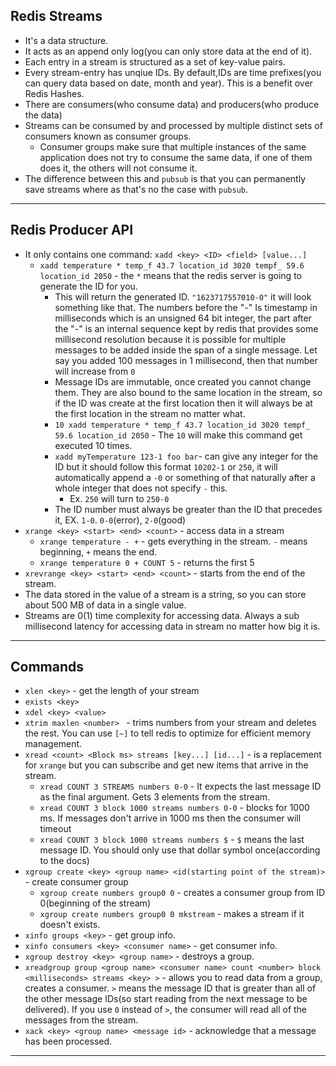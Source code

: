 ## Redis Streams
- It's a data structure.
- It acts as an append only log(you can only store data at the end of it).
- Each entry in a stream is structured as a set of key-value pairs.
- Every stream-entry has unqiue IDs. By default,IDs are time prefixes(you can query data based on date, month and year). This is a benefit over Redis Hashes. 
- There are consumers(who consume data) and producers(who produce the data)
- Streams can be consumed by and processed by multiple distinct sets of consumers known as consumer groups.
  - Consumer groups make sure that multiple instances of the same application does not try to consume the same data, if one of them does it, the others will not consume it.
- The difference between this and `pubsub` is that you can permanently save streams where as that's no the case with `pubsub`.
---

## Redis Producer API
- It only contains one command: `xadd <key> <ID> <field> [value...]`
  - `xadd temperature * temp_f 43.7 location_id 3020 tempf_ 59.6 location_id 2050` - the `*` means that the redis server is going to generate the ID for you.
    - This will return the generated ID. `"1623717557010-0"` it will look something like that. The numbers before the "-" Is timestamp in milliseconds which is an unsigned 64 bit integer, the part after the "-" is an internal sequence kept by redis that provides some millisecond resolution because it is possible for multiple messages to be added inside the span of a single message. Let say you added 100 messages in 1 millisecond, then that number will increase from `0`
    - Message IDs are immutable, once created you cannot change them. They are also bound to the same location in the stream, so if the ID was create at the first location then it will always be at the first location in the stream no matter what.
    - `10 xadd temperature * temp_f 43.7 location_id 3020 tempf_ 59.6 location_id 2050` - The `10` will make this command get executed 10 times.
    - `xadd myTemperature 123-1 foo bar`- can give any integer for the ID but it should follow this format `10202-1` or `250`, it will automatically append a `-0` or something of that naturally after a whole integer that does not specify `-` this.
      - Ex. `250` will turn to `250-0`
    - The ID number must always be greater than the ID that precedes it, EX. `1-0`. `0-0`(error), `2-0`(good)
- `xrange <key> <start> <end> <count>` - access data in a stream
  - `xrange temperature - +` - gets everything in the stream. `-` means beginning, `+` means the end.
  - `xrange temperature 0 + COUNT 5` - returns the first 5
- `xrevrange <key> <start> <end> <count>` - starts from the end of the stream.
- The data stored in the value of a stream is a string, so you can store about 500 MB of data in a single value.
- Streams are 0(1) time complexity for accessing data. Always a sub millisecond latency for accessing data in stream no matter how big it is.
---

## Commands
- `xlen <key>` - get the length of your stream
- `exists <key>`
- `xdel <key> <value>`
- `xtrim maxlen <number> ` - trims numbers from your stream and deletes the rest. You can use `[~]` to tell redis to optimize for efficient memory management.
- `xread <count> <Block ms> streams [key...] [id...]` - is a replacement for `xrange` but you can subscribe and get new items that arrive in the stream.
  - `xread COUNT 3 STREAMS numbers 0-0` - It expects the last message ID as the final argument. Gets 3 elements from the stream.
  - `xread COUNT 3 block 1000 streams numbers 0-0` - blocks for 1000 ms. If messages don't arrive in 1000 ms then the consumer will timeout
  - `xread COUNT 3 block 1000 streams numbers $` - `$` means the last message ID. You should only use that dollar symbol once(according to the docs)
- `xgroup create <key> <group name> <id(starting point of the stream)>` - create consumer group
  - `xgroup create numbers group0 0` - creates a consumer group from ID 0(beginning of the stream)
  - `xgroup create numbers group0 0 mkstream` - makes a stream if it doesn't exists.
- `xinfo groups <key>` - get group info.
- `xinfo consumers <key> <consumer name>` - get consumer info.
- `xgroup destroy <key> <group name>` - destroys a group.
- `xreadgroup group <group name> <consumer name> count <number> block <milliseconds> streams <key> >` - allows you to read data from a group, creates a consumer. `>` means the message ID that is greater than all of the other message IDs(so start reading from the next message to be delivered). If you use `0` instead of `>`, the consumer will read all of the messages from the stream.
- `xack <key> <group name> <message id>` - acknowledge that a message has been processed.
---

